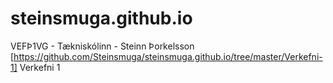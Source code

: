 # steinsmuga.github.io
VEFÞ1VG - Tækniskólinn - Steinn Þorkelsson
[https://github.com/Steinsmuga/steinsmuga.github.io/tree/master/Verkefni-1] Verkefni 1
